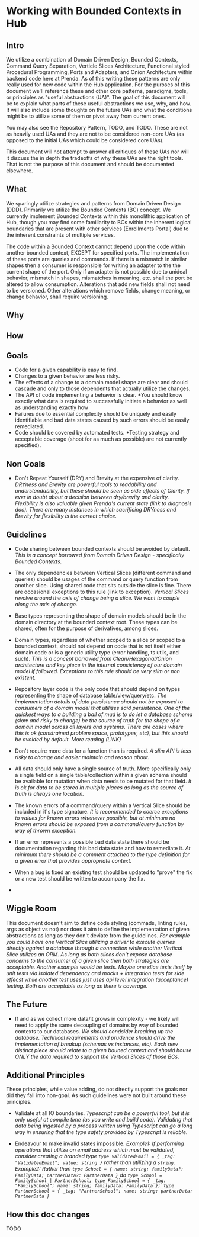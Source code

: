 # Working with Bounded Contexts in Hub

## Intro
We utilize a combination of Domain Driven Design, Bounded Contexts, Command Query Separation, Verticle Slices Architecture, Functional styled Procedural Programming, Ports and Adapters, and Onion Architecture within backend code here at Prenda. As of this writing these patterns are only really used for new code within the Hub application. For the puroses of this document we'll reference these and other core patterns, paradigms, tools, or principles as "useful abstractions (UA)". The goal of this document will be to explain what parts of these useful abstractions we use, why, and how. It will also include some thoughts on the future UAs and what the conditions might be to utilize some of them or pivot away from current ones.

You may also see the Repository Pattern, TODO, and TODO. These are not as heavily used UAs and they are not to be considered non-core UAs (as opposed to the initial UAs which could be considered core UAs). 

This document will not attempt to answer all critiques of these UAs nor will it discuss the in depth the tradeoffs of why these UAs are the right tools. That is not the purpose of this document and should be documented elsewhere.

## What
We sparingly utilize strategies and patterns from Domain Driven Design (DDD). Primarily we utilize the Bounded Contexts (BC) concept. We currently implement Bounded Contexts within this monolithic application of Hub, though you may find some familiarity to BCs within the inherent logical boundaries that are present with other services (Enrollments Portal) due to the inherent constraints of multiple services.

The code within a Bounded Context cannot depend upon the code within another bounded context, EXCEPT for specified ports. The implementation of these ports are queries and commands. If there is a mismatch in similar shapes then a consumer is responsible for writing an adapter to the the current shape of the port. Only if an adapter is not possible due to unideal behavior, mismatch in shapes, mismatches in meaning, etc. shall the port be altered to allow consumption. Alterations that add new fields shall not need to be versioned. Other alterations which remove fields, change meaning, or change behavior, shall require versioning.

## Why

## How

## Goals
- Code for a given capability is easy to find.
- Changes to a given behavior are less risky.
- The effects of a change to a domain model shape are clear and should cascade and only to those dependents that actually utilize the changes.
- The API of code implementing a behavior is clear. *You should know exactly what data is required to successfully initiate a behavior as well as understanding exactly how 
- Failures due to essential complexity should be uniquely and easily identifiable and bad data states caused by such errors should be easily remediated.
- Code should be covered by automated tests. *Testing strategy and acceptable coverage (shoot for as much as possible) are not currently specified).

## Non Goals
- Don't Repeat Yourself (DRY) and Brevity at the expensive of clarity. *DRYness and Brevity are powerful tools to readability and understandability, but these should be seen as side effects of Clarity. If ever in doubt about a decision between dry/brevity and clarity. Flexibility is also valuable given Prenda's current state (link to diagnosis doc). There are many instances in which sacrificing DRYness and Brevity for flexibility is the correct choice.*

## Guidelines
- Code sharing between bounded contexts should be avoided by default. *This is a concept borrowed from Domain Driven Design - specifically Bounded Contexts.*

- The only dependencies between Vertical Slices (different command and queries) should be usages of the command or query function from another slice. Using shared code that sits outside the slice is fine. There are occasional exceptions to this rule (link to exception). *Vertical Slices revolve around the axis of change being a slice. We want to couple along the axis of change.*

- Base types representing the shape of domain models should be in the domain directory at the bounded context root. These types can be shared, often for the purpose of derivatives, among slices.

- Domain types, regardless of whether scoped to a slice or scoped to a bounded context, should not depend on code that is not itself either domain code or is a generic utility type (error handling, ts utils, and such). *This is a concept borrowed from Clean/Hexagonal/Onion architecture and key piece in the internal consistency of our domain model if followed. Exceptions to this rule should be very slim or non existent.*

- Repository layer code is the only code that should depend on types representing the shape of database table/view/query/etc. *The implementation details of data persistence should not be exposed to consumers of a domain model that utilizes said persistence. One of the quickest ways to a building a ball of mud is to do let a database schema (slow and risky to change) be the source of truth for the shape of a domain model across all layers and systems. There are cases where this is ok (constrained problem space, prototypes, etc), but this should be avoided by default. More reading (LINK)*

- Don't require more data for a function than is required. *A slim API is less risky to change and easier maintain and reason about.*

- All data should only have a single source of truth. More specifically only a single field on a single table/collection within a given schema should be available for mutation when data needs to be mutated for that field. *It is ok for data to be stored in multiple places as long as the source of truth is always one location.*

- The known errors of a command/query within a Vertical Slice should be included in it's type signature. *It is recommended to coerce exceptions to values for known errors whenever possible, but at minimum no known errors should be exposed from a command/query function by way of thrown exception.*

- If an error represents a possible bad data state there should be documentation regarding this bad data state and how to remediate it. *At minimum there should be a comment attached to the type definition for a given error that provides appropriate context.*

- When a bug is fixed an existing test should be updated to "prove" the fix or a new test should be written to accompany the fix.

- 

## Wiggle Room
This document doesn't aim to define code styling (commads, linting rules, args as object vs not) nor does it aim to define the implementation of given abstractions as long as they don't deviate from the guidelines. *For example you could have one Vertical Slice utilizing a driver to execute queries directly against a database through a connection while another Vertical Slice utilizes an ORM. As long as both slices don't expose database concerns to the consumer of a given slice then both strategies are acceptable. Another example would be tests. Maybe one slice tests itself by unit tests via isolated dependency and mocks + integration tests for side effecst while another test uses just uses api level integration (acceptance) testing. Both are acceptable as long as there is coverage.*

## The Future
- If and as we collect more data/it grows in complexity - we likely will need to apply the same decoupling of domains by way of bounded contexts to our databases. *We should condsider breaking up the database. Technical requirements and prudence should drive the implementation of breakup (schemas vs instances, etc). Each new distinct piece should relate to a given bouned context and should house ONLY the data required to support the Vertical Slices of those BCs.*

## Additional Principles
These principles, while value adding, do not directly support the goals nor did they fall into non-goal. As such guidelines were not built around these principles.

- Validate at all IO boundaries. *Typescript can be a powerful tool, but it is only useful at compile time (as you write and build code). Validating that data being ingested by a process written using Typescript can go a long way in ensuring that the type safety provided by Typescript is reliable.*

- Endeavour to make invalid states impossible. *Example1: If performing operations that utilize an email address which must be validated, consider creating a branded type `type ValidatedEmail = { _tag: "ValidatedEmail"; value: string }` rather than utilizing a `string`. Example2: Rather than `type School = { name: string; familyData?: FamilyData; partnerData?: PartnerData }` do `type School = FamilySchool | PartnerSchool; type FamilySchool = { _tag: "FamilySchool"; name: string; familyData: FamilyData }; type PartnerSchool = { _tag: "PartnerSchool"; name: string; partnerData: PartnerData }`*

## How this doc changes
TODO